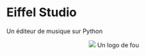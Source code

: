
# Eiffel Studio

Un éditeur de musique sur Python


<p align="center">
    <img src="https://i.postimg.cc/Ls33dVm7/Untitled-design-1.png" />
    Un logo de fou
</p>
